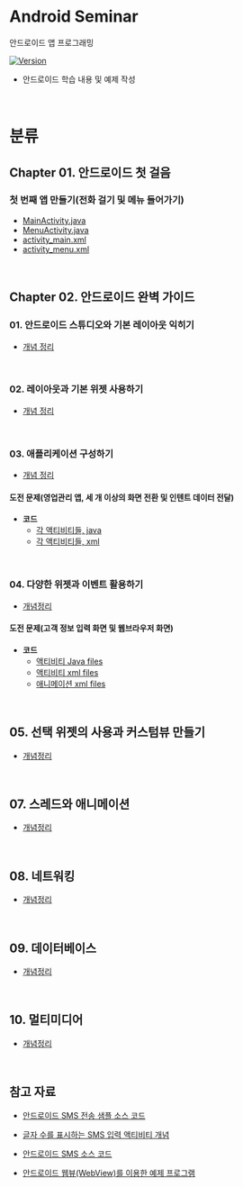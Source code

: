 # Android Seminar

안드로이드 앱 프로그래밍

[![Version](https://img.shields.io/badge/version-2019.01.02-blue.svg)](https://github.com/LeeSM0518/Android/blob/master/VERSION.md)

* 안드로이드 학습 내용 및 예제 작성

<br>

# 분류

## Chapter 01. 안드로이드 첫 걸음

### 첫 번째 앱 만들기(전화 걸기 및 메뉴 들어가기)

* [MainActivity.java](https://github.com/LeeSM0518/Android/blob/master/Chapter1/Hello/app/src/main/java/com/example/lenovo/hello/MainActivity.java)
* [MenuActivity.java](https://github.com/LeeSM0518/Android/blob/master/Chapter1/Hello/app/src/main/java/com/example/lenovo/hello/MenuActivity.java)
* [activity_main.xml](https://github.com/LeeSM0518/Android/blob/master/Chapter1/Hello/app/src/main/res/layout/activity_main.xml)
* [activity_menu.xml](https://github.com/LeeSM0518/Android/blob/master/Chapter1/Hello/app/src/main/res/layout/activity_menu.xml)

<br>

## Chapter 02. 안드로이드 완벽 가이드

### 01. 안드로이드 스튜디오와 기본 레이아웃 익히기

* [개념 정리](https://github.com/LeeSM0518/Android/blob/master/Chapter2/layout_basic.md)

<br>

### 02. 레이아웃과 기본 위젯 사용하기

* [개념 정리](https://github.com/LeeSM0518/Android/blob/master/Chapter2/layout_and_widget.md)

<br>

### 03. 애플리케이션 구성하기

* [개념 정리](https://github.com/LeeSM0518/Android/blob/master/Chapter2/03_application_configuration/Application_Configuration.md)

#### 도전 문제(영업관리 앱, 세 개 이상의 화면 전환 및 인텐트 데이터 전달)

* **코드**
  * [각 액티비티들, java](https://github.com/LeeSM0518/Android/tree/master/Chapter2/03_application_configuration/Problem/app/src/main/java/com/example/businessmanagement)
  * [각 액티비티들, xml](https://github.com/LeeSM0518/Android/tree/master/Chapter2/03_application_configuration/Problem/app/src/main/res/layout)

<br>

### 04. 다양한 위젯과 이벤트 활용하기

* [개념정리](https://github.com/LeeSM0518/Android/blob/master/Chapter2/widget_and_event/widget_and_event.md)

#### 도전 문제(고객 정보 입력 화면 및 웹브라우저 화면)

* **코드**
  * [액티비티 Java files](https://github.com/LeeSM0518/Android/tree/master/Chapter2/widget_and_event/problem/app/src/main/java/com/example/problem)
  * [액티비티 xml files](https://github.com/LeeSM0518/Android/tree/master/Chapter2/widget_and_event/problem/app/src/main/res/layout)
  * [애니메이션 xml files](https://github.com/LeeSM0518/Android/tree/master/Chapter2/widget_and_event/problem/app/src/main/res/anim)

<br>

## 05. 선택 위젯의 사용과 커스텀뷰 만들기

* [개념정리](https://github.com/LeeSM0518/Android/blob/master/Chapter2/Select_Widget_and_Custom_View/Select_Widget_and_Custom_View.md)

<br>

## 07. 스레드와 애니메이션

* [개념정리](https://github.com/LeeSM0518/Android/blob/master/Chapter2/Threads_and_animations/Thread_and_animation.md)

<br>

## 08. 네트워킹

* [개념정리](https://github.com/LeeSM0518/Android/blob/master/Chapter2/Networking/Networking.md)

<br>

## 09. 데이터베이스

* [개념정리](https://github.com/LeeSM0518/Android/tree/master/Chapter2/database)

<br>

## 10. 멀티미디어

* [개념정리](https://github.com/LeeSM0518/Android/tree/master/Chapter2/multimedia)

<br>


## 참고 자료

* [안드로이드 SMS 전송 샘플 소스 코드](http://blog.naver.com/PostView.nhn?blogId=wjdtjdgus956&logNo=120118277255)
* [글자 수를 표시하는 SMS 입력 액티비티 개념](http://kr-blog.gihwan.com/29)
* [안드로이드 SMS 소스 코드](https://github.com/Studying-Android/Android-tutorial/tree/master/SMSview/app/src/main)

* [안드로이드 웹뷰(WebView)를 이용한 예제 프로그램](http://zeany.net/4)
